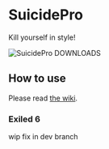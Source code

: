 # SuicidePro
Kill yourself in style!

![SuicidePro DOWNLOADS](https://img.shields.io/github/downloads/warden161/SuicidePro/total?style=flat-square)

## How to use
Please read [the wiki](https://github.com/warden161/SuicidePro/wiki).

### Exiled 6
wip fix in dev branch
